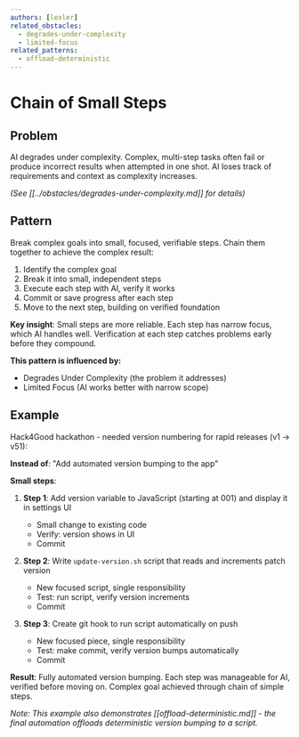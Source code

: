 ```yaml
---
authors: [lexler]
related_obstacles:
  - degrades-under-complexity
  - limited-focus
related_patterns:
  - offload-deterministic
---
```


# Chain of Small Steps

## Problem
AI degrades under complexity. Complex, multi-step tasks often fail or produce incorrect results when attempted in one shot. AI loses track of requirements and context as complexity increases.

_(See [[../obstacles/degrades-under-complexity.md]] for details)_

## Pattern
Break complex goals into small, focused, verifiable steps. Chain them together to achieve the complex result:

1. Identify the complex goal
2. Break it into small, independent steps
3. Execute each step with AI, verify it works
4. Commit or save progress after each step
5. Move to the next step, building on verified foundation

**Key insight**: Small steps are more reliable. Each step has narrow focus, which AI handles well. Verification at each step catches problems early before they compound.

**This pattern is influenced by:**
- Degrades Under Complexity (the problem it addresses)
- Limited Focus (AI works better with narrow scope)

## Example
Hack4Good hackathon - needed version numbering for rapid releases (v1 → v51):

**Instead of**: "Add automated version bumping to the app"

**Small steps**:
1. **Step 1**: Add version variable to JavaScript (starting at 001) and display it in settings UI
   - Small change to existing code
   - Verify: version shows in UI
   - Commit

2. **Step 2**: Write `update-version.sh` script that reads and increments patch version
   - New focused script, single responsibility
   - Test: run script, verify version increments
   - Commit

3. **Step 3**: Create git hook to run script automatically on push
   - New focused piece, single responsibility
   - Test: make commit, verify version bumps automatically
   - Commit

**Result**: Fully automated version bumping. Each step was manageable for AI, verified before moving on. Complex goal achieved through chain of simple steps.

_Note: This example also demonstrates [[offload-deterministic.md]] - the final automation offloads deterministic version bumping to a script._